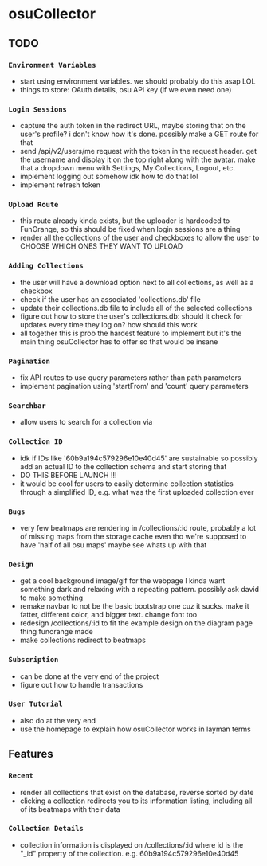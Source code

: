 # osuCollector

## TODO

### `Environment Variables`
- start using environment variables. we should probably do this asap LOL
- things to store: OAuth details, osu API key (if we even need one)

### `Login Sessions`

- capture the auth token in the redirect URL, maybe storing that on the user's profile? i don't know how it's done. possibly make a GET route for that
- send /api/v2/users/me request with the token in the request header. get the username and display it on the top right along with the avatar. make that a dropdown menu with Settings, My Collections, Logout, etc.
- implement logging out somehow idk how to do that lol
- implement refresh token

### `Upload Route`
- this route already kinda exists, but the uploader is hardcoded to FunOrange, so this should be fixed when login sessions are a thing
- render all the collections of the user and checkboxes to allow the user to CHOOSE WHICH ONES THEY WANT TO UPLOAD

### `Adding Collections`
- the user will have a download option next to all collections, as well as a checkbox
- check if the user has an associated 'collections.db' file
- update their collections.db file to include all of the selected collections
- figure out how to store the user's collections.db: should it check for updates every time they log on? how should this work
- all together this is prob the hardest feature to implement but it's the main thing osuCollector has to offer so that would be insane

### `Pagination`

- fix API routes to use query parameters rather than path parameters
- implement pagination using 'startFrom' and 'count' query parameters

### `Searchbar`
- allow users to search for a collection via

### `Collection ID`
- idk if IDs like '60b9a194c579296e10e40d45' are sustainable so possibly add an actual ID to the collection schema and start storing that
- DO THIS BEFORE LAUNCH !!!
- it would be cool for users to easily determine collection statistics through a simplified ID, e.g. what was the first uploaded collection ever

### `Bugs`
- very few beatmaps are rendering in /collections/:id route, probably a lot of missing maps from the storage cache even tho we're supposed to have 'half of all osu maps' maybe see whats up with that

### `Design`
- get a cool background image/gif for the webpage I kinda want something dark and relaxing with a repeating pattern. possibly ask david to make something
- remake navbar to not be the basic bootstrap one cuz it sucks. make it fatter, different color, and bigger text. change font too
- redesign /collections/:id to fit the example design on the diagram page thing funorange made
- make collections redirect to beatmaps

### `Subscription`
- can be done at the very end of the project
- figure out how to handle transactions

### `User Tutorial`
- also do at the very end
- use the homepage to explain how osuCollector works in layman terms

## Features

### `Recent`
- render all collections that exist on the database, reverse sorted by date
- clicking a collection redirects you to its information listing, including all of its beatmaps with their data

### `Collection Details`
- collection information is displayed on /collections/:id where id is the "\_id" property of the collection. e.g. 60b9a194c579296e10e40d45
